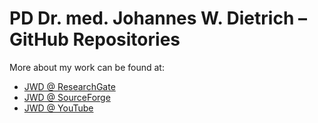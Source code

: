 # PD Dr. med. Johannes W. Dietrich – GitHub Repositories #

More about my work can be found at:

- [JWD @ ResearchGate](https://www.researchgate.net/profile/Johannes-W-Dietrich)
- [JWD @ SourceForge](https://sourceforge.net/u/jwdietrich/profile/)
- [JWD @ YouTube](https://www.youtube.com/@jwdietrich_science)


<!--
**jwdietrich21/jwdietrich21** is a ✨ _special_ ✨ repository because its `README.md` (this file) appears on your GitHub profile.

Here are some ideas to get you started:

- 🔭 I’m currently working on ...
- 🌱 I’m currently learning ...
- 👯 I’m looking to collaborate on ...
- 🤔 I’m looking for help with ...
- 💬 Ask me about ...
- 📫 How to reach me: ...
- 😄 Pronouns: ...
- ⚡ Fun fact: ...
-->
